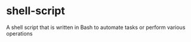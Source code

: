 # shell-script
A shell script that is written in Bash to automate tasks or perform various operations
